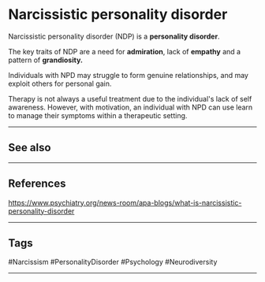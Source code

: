 # Narcissistic personality disorder

Narcissistic personality disorder (NDP) is a **personality disorder**.

The key traits of NDP are a need for **admiration**, lack of **empathy** and a pattern of **grandiosity.**

Individuals with NPD may struggle to form genuine relationships, and may exploit others for personal gain.

Therapy is not always a useful treatment due to the individual's lack of self awareness. However, with motivation, an individual with NPD can use learn to manage their symptoms within a therapeutic setting.

---
## See also

---
## References

https://www.psychiatry.org/news-room/apa-blogs/what-is-narcissistic-personality-disorder

---
## Tags

#Narcissism #PersonalityDisorder #Psychology #Neurodiversity 

---

